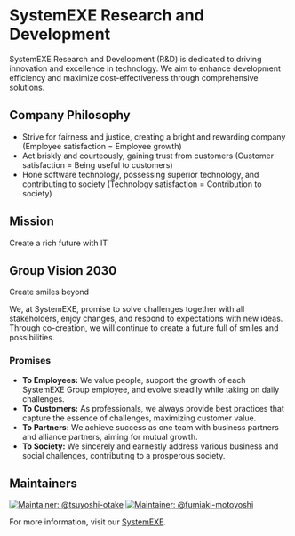 # SystemEXE Research and Development

SystemEXE Research and Development (R&D) is dedicated to driving innovation and excellence in technology. We aim to enhance development efficiency and maximize cost-effectiveness through comprehensive solutions.

## Company Philosophy

- Strive for fairness and justice, creating a bright and rewarding company (Employee satisfaction = Employee growth)
- Act briskly and courteously, gaining trust from customers (Customer satisfaction = Being useful to customers)
- Hone software technology, possessing superior technology, and contributing to society (Technology satisfaction = Contribution to society)

## Mission

Create a rich future with IT

## Group Vision 2030

Create smiles beyond

We, at SystemEXE, promise to solve challenges together with all stakeholders, enjoy changes, and respond to expectations with new ideas. Through co-creation, we will continue to create a future full of smiles and possibilities.

### Promises

- **To Employees:** We value people, support the growth of each SystemEXE Group employee, and evolve steadily while taking on daily challenges.
- **To Customers:** As professionals, we always provide best practices that capture the essence of challenges, maximizing customer value.
- **To Partners:** We achieve success as one team with business partners and alliance partners, aiming for mutual growth.
- **To Society:** We sincerely and earnestly address various business and social challenges, contributing to a prosperous society.

## Maintainers

[![Maintainer: @tsuyoshi-otake](https://img.shields.io/badge/Maintainer-@tsuyoshi--otake-green)](https://github.com/tsuyoshi-otake-system-exe-jp)
[![Maintainer: @fumiaki-motoyoshi](https://img.shields.io/badge/Maintainer-@fumiaki--motoyoshi-green)](https://github.com/fumiaki-motoyoshi-system-exe-jp)

For more information, visit our [SystemEXE](https://www.system-exe.co.jp/).
